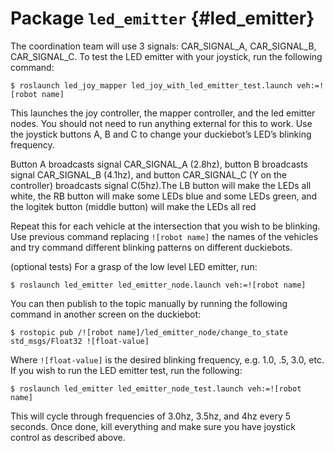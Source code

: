 # Package `led_emitter` {#led_emitter}

The coordination team will use 3 signals: CAR_SIGNAL_A, CAR_SIGNAL_B, CAR_SIGNAL_C.
To test the LED emitter with your joystick, run the following command:

    $ roslaunch led_joy_mapper led_joy_with_led_emitter_test.launch veh:=![robot name]

This launches the joy controller, the mapper controller, and the led emitter nodes. You should not need to run anything external for this to work. Use the joystick buttons A, B and C to change your duckiebot’s LED’s blinking frequency.

Button A broadcasts signal CAR_SIGNAL_A (2.8hz), button B broadcasts signal CAR_SIGNAL_B (4.1hz), and button CAR_SIGNAL_C (Y on the controller) broadcasts signal C(5hz).The LB button will make the LEDs all white, the RB button will make some LEDs blue and some LEDs green, and the logitek button (middle button) will make the LEDs all red

Repeat this for each vehicle at the intersection that you wish to be blinking. Use previous command replacing `![robot name]` the names of the vehicles and try command different blinking patterns on different duckiebots.

(optional tests) For a grasp of the low level LED emitter, run:

    $ roslaunch led_emitter led_emitter_node.launch veh:=![robot name]

You can then publish to the topic manually by running the following command in another screen on the duckiebot:

    $ rostopic pub /![robot name]/led_emitter_node/change_to_state std_msgs/Float32 ![float-value]

Where `![float-value]` is the desired blinking frequency, e.g. 1.0, .5, 3.0, etc. If you wish to run the LED emitter test, run the following:

    $ roslaunch led_emitter led_emitter_node_test.launch veh:=![robot name]

This will cycle through frequencies of 3.0hz, 3.5hz, and 4hz every 5 seconds. Once done, kill everything and make sure you have joystick control as described above.
